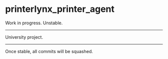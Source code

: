 # printerlynx_printer_agent

Work in progress. Unstable.

----

University project.

----

Once stable, all commits will be squashed.


